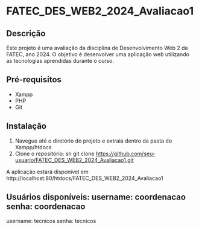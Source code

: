# FATEC_DES_WEB2_2024_Avaliacao1

## Descrição
Este projeto é uma avaliação da disciplina de Desenvolvimento Web 2 da FATEC, ano 2024. O objetivo é desenvolver uma aplicação web utilizando as tecnologias aprendidas durante o curso.

## Pré-requisitos
- Xampp
- PHP
- Git

## Instalação
1. Navegue até o diretório do projeto e extraia dentro da pasta do Xampp/htdocs
2. Clone o repositório:
   sh
   git clone https://github.com/seu-usuario/FATEC_DES_WEB2_2024_Avaliacao1.git

A aplicação estará disponível em http://localhost:80/htdocs/FATEC_DES_WEB2_2024_Avaliacao1

Usuários disponíveis:
username: coordenacao
senha: coordenacao
---
username: tecnicos
senha: tecnicos